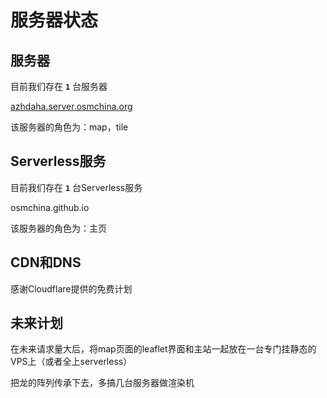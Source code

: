 # 服务器状态

## 服务器

目前我们存在 **```1```** 台服务器

[azhdaha.server.osmchina.org](azhdaha.server.osmchina.org)

该服务器的角色为：map，tile

## Serverless服务

目前我们存在 **```1```** 台Serverless服务

osmchina.github.io

该服务器的角色为：主页

## CDN和DNS

感谢Cloudflare提供的免费计划

## 未来计划

在未来请求量大后，将map页面的leaflet界面和主站一起放在一台专门挂静态的VPS上（或者全上serverless）

把龙的阵列传承下去，多搞几台服务器做渲染机

